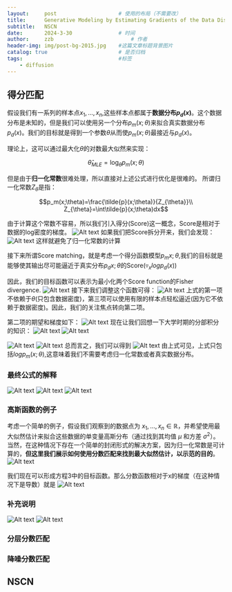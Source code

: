 ```yaml
---
layout:     post   				    # 使用的布局（不需要改）
title:      Generative Modeling by Estimating Gradients of the Data Distribution
subtitle:   NSCN
date:       2024-3-30 				# 时间
author:     zzb 						# 作者
header-img: img/post-bg-2015.jpg 	#这篇文章标题背景图片
catalog: true 						# 是否归档
tags:								#标签
    - diffusion
---
```



## 得分匹配
假设我们有一系列的样本点$`x_1,...,x_n`$,这些样本点都属于**数据分布$`p_d(x)`$**。这个数据分布是未知的，但是我们可以使用另一个分布$`p_m(x;\theta)`$来拟合真实数据分布$`p_d(x)`$。我们的目标就是得到一个参数$`\theta`$从而使$`p_m(x;\theta)`$最接近与$`p_d(x)`$。

理论上，这可以通过最大化$`\theta`$的对数最大似然来实现：

$$\hat{\theta}_{MLE}= \log_{\theta}p_m(x;\theta)$$

但是由于**归一化常数**很难处理，所以直接对上述公式进行优化是很难的。
所谓归一化常数$`Z_{\theta}`$是指：

$$p_m(x;\theta)=\frac{\tilde{p}(x;\theta)}{Z_{\theta}}\\
Z_{\theta}=\int\tilde{p}(x;\theta)dx$$

由于计算这个常数不容易，所以我们引入得分(Score)这一概念，Score是相对于数据的log密度的梯度。
![Alt text](image.png)
如果我们把Score拆分开来，我们会发现：
![Alt text](image-1.png)
这样就避免了归一化常数的计算

接下来所谓Score matching，就是考虑一个得分函数模型$`p_m{x;\theta}`$,我们的目标就是能够使其输出尽可能逼近于真实分布$`p_d{x;\theta}`$的Score($`\triangledown_xlogp_d(x)`$)

因此，我们的目标函数可以表示为最小化两个Score function的Fisher divergence.
![Alt text](image-2.png)
接下来我们调整这个函数可得：
![Alt text](image-3.png)
上式的第一项不依赖于$`\theta`$(只包含数据密度)，第三项可以使用有限的样本点轻松逼近(因为它不依赖于数据密度)。因此，我们的关注焦点转向第二项。

第二项的期望和梯度如下：
![Alt text](image-4.png)
现在让我们回想一下大学时期的分部积分的知识：
![Alt text](image-5.png)
![Alt text](image-6.png)

![Alt text](image-15.png)
![Alt text](image-16.png)
总而言之，我们可以得到
![Alt text](image-7.png)
由上式可见，上式只包括$`logp_m(x;\theta)`$,这意味着我们不需要考虑归一化常数或者真实数据分布。

### 最终公式的解释
![Alt text](image-7.png)
![Alt text](image-8.png)
![Alt text](image-9.png)

### 高斯函数的例子
考虑一个简单的例子，假设我们观察到的数据点为 $`x_1, \ldots, x_n \in \mathbb{R}`$，并希望使用最大似然估计来拟合这些数据的单变量高斯分布（通过找到其均值 $`\mu`$ 和方差 $`\sigma^2`$）。当然，在这种情况下存在一个简单的封闭形式的解决方案，因为归一化常数是可计算的，**但这里我们展示如何使用分数匹配来找到最大似然估计，以示范的目的**。
![Alt text](image-10.png)

我们现在可以形成方程3中的目标函数。那么分数函数相对于x的梯度（在这种情况下是导数）就是
![Alt text](image-11.png)

### 补充说明
![Alt text](image-13.png)
![Alt text](image-14.png)

### 分层分数匹配

### 降噪分数匹配

## NSCN
